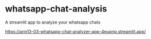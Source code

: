 # whatsapp-chat-analysis
A streamlit app to analyze your whatsapp chats

 https://arin13-03-whatsapp-chat-analyzer-app-4eupnp.streamlit.app/
